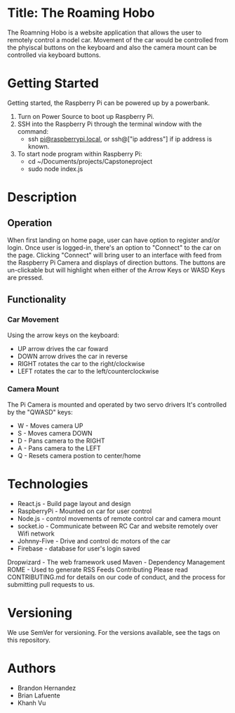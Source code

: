 # Title: The Roaming Hobo

The Roamning Hobo is a website application that allows the user to 
remotely control a model car. Movement of the car would be controlled 
from the phyiscal buttons on the keyboard and also the camera mount can be controlled
via keyboard buttons. 

# Getting Started
Getting started, the Raspberry Pi can be powered up by a powerbank.
1. Turn on Power Source to boot up Raspberry Pi. 
2. SSH into the Raspberry Pi through the terminal window with the command:
    * ssh pi@raspberrypi.local, or ssh@["ip address"] if ip address is known.
3. To start node program within Raspberry Pi:
    * cd ~/Documents/projects/Capstoneproject
    * sudo node index.js


# Description

## Operation
When first landing on home page, user can have option to register and/or login. Once
user is logged-in, there's an option to "Connect" to the car on the page. Clicking 
"Connect" will bring user to an interface with feed from the Raspberry Pi Camera and 
displays of direction buttons. The buttons are un-clickable but will highlight when 
either of the Arrow Keys or WASD Keys are pressed. 

## Functionality

### Car Movement
Using the arrow keys on the keyboard:
* UP arrow drives the car foward
* DOWN arrow drives the car in reverse
* RIGHT rotates the car to the right/clockwise
* LEFT rotates the car to the left/counterclockwise

### Camera Mount
The Pi Camera is mounted and operated by two servo drivers
It's controlled by the "QWASD" keys:
* W - Moves camera UP
* S - Moves camera DOWN
* D - Pans camera to the RIGHT
* A - Pans camera to the LEFT
* Q - Resets camera postion to center/home 

# Technologies
* React.js - Build page layout and design
* RaspberryPi - Mounted on car for user control
* Node.js - control movements of remote control car and camera mount
* socket.io - Communicate between RC Car and website remotely over Wifi network
* Johnny-Five - Drive and control dc motors of the car
* Firebase - database for user's login saved


Dropwizard - The web framework used
Maven - Dependency Management
ROME - Used to generate RSS Feeds
Contributing
Please read CONTRIBUTING.md for details on our code of conduct, and the process for submitting pull requests to us.

# Versioning
We use SemVer for versioning. For the versions available, see the tags on this repository.

# Authors
* Brandon Hernandez
* Brian Lafuente
* Khanh Vu

